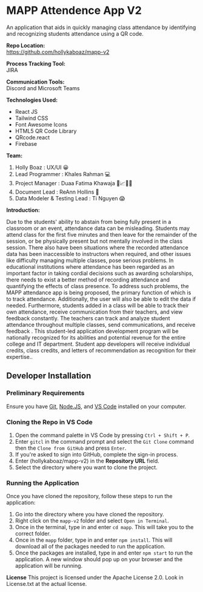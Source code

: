 # MAPP Attendence App V2<br>
An application that aids in quickly managing class attendance by identifying and recognizing students attendance using a QR code.

**Repo Location:** <br>
https://github.com/hollykaboaz/mapp-v2

**Process Tracking Tool:** <br>
JIRA

**Communication Tools:** <br>
Discord and Microsoft Teams

**Technologies Used:** <br>
 * React JS
 * Tailwind CSS
 * Font Awesome Icons
 * HTML5 QR Code Library
 * QRcode.react
 * Firebase

**Team:** <br>
1. Holly Boaz : UX/UI 😀
2. Lead Programmer : Khales Rahman :computer:
3. Project Manager : Duaa Fatima Khawaja 📅📈👩‍💼
4. Document Lead : ReAnn Hollins :scroll: 
5. Data Modeler & Testing Lead : Ti Nguyen 😱

**Introduction:** <br>

Due to the students' ability to abstain from being fully present in a classroom or an event, attendance data can be misleading. Students may attend class for the first five minutes and then leave for the remainder of the session, or be physically present but not mentally involved in the class session. There also have been situations where the recorded attendance data has been inaccessible to instructors when required, and other issues like difficulty managing multiple classes, pose serious problems. In educational institutions where attendance has been regarded as an important factor in taking cordial decisions such as awarding scholarships, there needs to exist a better method of recording attendance and quantifying the effects of class presence. To address such problems, the MAPP  attendance app is being proposed, the primary function of which is to track attendance. Additionally, the user will also be able to edit the data if needed. 
Furthermore, students added in a class will be able to track their own attendance, receive communication from their teachers, and view feedback constantly. The teachers can track and analyze student attendance throughout multiple classes, send communications, and receive feedback .
This student-led application development program will be nationally recognized for its abilities and potential revenue for the entire college and IT department. Student app developers will receive individual credits, class credits, and letters of recommendation as recognition for their expertise..

## Developer Installation <br>

### Preliminary Requirements <br>
Ensure you have [Git](https://git-scm.com/downloads), [Node.JS](https://nodejs.org/en/download), and [VS Code](https://code.visualstudio.com/download) installed on your computer.<br>

### Cloning the Repo in VS Code <br>
1. Open the command palette in VS Code by pressing `Ctrl + Shift + P`.
2. Enter `gitcl` in the command prompt and select the `Git Clone` command then the `Clone from GitHub` and press `Enter`.
3. If you're asked to sign into GitHub, complete the sign-in process.
4. Enter (hollykaboaz/mapp-v2) in the **Repository URL** field.
6. Select the directory where you want to clone the project.


### Running the Application <br>
Once you have cloned the repository, follow these steps to run the application:
1. Go into the directory where you have cloned the repository.
2. Right click on the `mapp-v2` folder and select `Open in Terminal`.
3. Once in the terminal, type in and enter `cd mapp`. This will take you to the correct folder.
4. Once in the `mapp` folder, type in and enter `npm install`. This will download all of the packages needed to run the application.
5. Once the packages are installed, type in and enter `npm start` to run the application. A new window should pop up on your browser and the application will be running.

**License**
This project is  licensed under the Apache License 2.0. Look in License.txt at the actual license.
